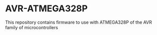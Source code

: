 # AVR-ATMEGA328P
This repository contains firmware to use with ATMEGA328P of the AVR family of microcontrollers
